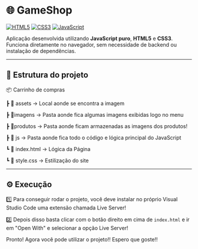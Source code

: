 # 🌐 GameShop

[![HTML5](https://img.shields.io/badge/HTML-5-orange)](https://developer.mozilla.org/pt-BR/docs/Web/HTML)
[![CSS3](https://img.shields.io/badge/CSS-3-blue)](https://developer.mozilla.org/pt-BR/docs/Web/CSS)
[![JavaScript](https://img.shields.io/badge/JavaScript-ES6-yellow)](https://developer.mozilla.org/pt-BR/docs/Web/JavaScript)

Aplicação desenvolvida utilizando **JavaScript puro**, **HTML5** e **CSS3**.  
Funciona diretamente no navegador, sem necessidade de backend ou instalação de dependências.

---

## 📂 Estrutura do projeto
📦 Carrinho de compras

┣ 📜 assets → Local aonde se encontra a imagem


  ┣ 📜imagens -> Pasta aonde fica algumas imagens exibidas logo no menu
  
  
  ┣ 📜produtos ->  Pasta aonde ficam armazenadas as imagens dos produtos!
  
  
┣ 📜 js → Pasta aonde fica todo o código e lógica principal do JavaScript

  
┗ 📜 index.html → Lógica da Página

┗ 📜 style.css → Estilização do site


---
## ⚙️ Execução

1️⃣ Para conseguir rodar o projeto, você deve instalar no próprio Visual Studio Code uma extensão chamada Live Server!

2️⃣ Depois disso basta clicar com o botão direito em cima de `index.html` e ir em "Open With" e selecionar a opção Live Server!

Pronto! Agora você pode utilizar o projeto!! 
Espero que goste!!
